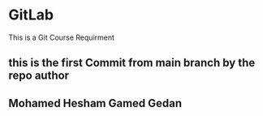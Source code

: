# GitLab

This is a Git Course Requirment

## this is the first Commit from main branch by the repo author

## Mohamed Hesham Gamed Gedan
